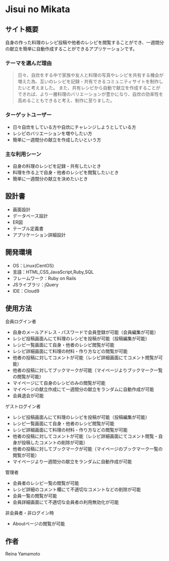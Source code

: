 # Jisui no Mikata

## サイト概要
自身の作った料理のレシピ投稿や他者のレシピを閲覧することができ、一週間分の献立を簡単に自動作成することができるアプリケーションです。


### テーマを選んだ理由
>日々、自炊をする中で家族や友人と料理の写真やレシピを共有する機会が増えた為、互いのレシピを記録・共有できるコミュニティサイトを制作したいと考えました。
>また、共有レシピから自動で献立を作成することができれば、より一層料理のバリエーションが豊かになり、自炊の効率性を高めることもできると考え、制作に至りました。



### ターゲットユーザー
- 日々自炊をしている方や自炊にチャレンジしようとしている方
- レシピのバリエーションを増やしたい方
- 簡単に一週間分の献立を作成したいという方


### 主な利用シーン
- 自身の料理のレシピを記録・共有したいとき
- 料理を作る上で自身・他者のレシピを閲覧したいとき
- 簡単に一週間分の献立を決めたいとき


## 設計書
- 画面設計
- データベース設計
- ER図
- テーブル定義書
- アプリケーション詳細設計


## 開発環境
- OS：Linux(CentOS)
- 言語：HTML,CSS,JavaScript,Ruby,SQL
- フレームワーク：Ruby on Rails
- JSライブラリ：jQuery
- IDE：Cloud9


## 使用方法
会員ログイン者
- 自身のメールアドレス・パスワードで会員登録が可能（会員編集が可能）
- レシピ投稿画面んにて料理のレシピを投稿が可能（投稿編集が可能）
- レシピ一覧画面にて自身・他者のレシピ閲覧が可能
- レシピ詳細画面にて料理の材料・作り方などの閲覧が可能
- 他者の投稿に対してコメントが可能（レシピ詳細画面にてコメント閲覧が可能）
- 他者の投稿に対してブックマークが可能（マイページよりブックマーク一覧の閲覧が可能）
- マイページにて自身のレシピのみの閲覧が可能
- マイページの献立作成にて一週間分の献立をランダムに自動作成が可能
- 会員退会が可能


ゲストログイン者
- レシピ投稿画面んにて料理のレシピを投稿が可能（投稿編集が可能）
- レシピ一覧画面にて自身・他者のレシピ閲覧が可能
- レシピ詳細画面にて料理の材料・作り方などの閲覧が可能
- 他者の投稿に対してコメントが可能（レシピ詳細画面にてコメント閲覧・自身が投稿したコメントの削除が可能）
- 他者の投稿に対してブックマークが可能（マイページのブックマーク一覧の閲覧が可能）
- マイページより一週間分の献立をランダムに自動作成が可能


管理者
- 会員者のレシピ一覧の閲覧が可能
- レシピ詳細のコメント欄にて不適切なコメントなどの削除が可能
- 会員一覧の閲覧が可能
- 会員詳細画面にて不適切な会員者の利用無効化が可能


非会員者・非ログイン時
- Aboutページの閲覧が可能



## 作者
Reina Yamamoto
